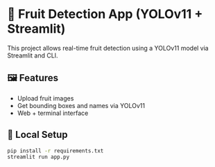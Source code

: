 # 🍇 Fruit Detection App (YOLOv11 + Streamlit)


This project allows real-time fruit detection using a YOLOv11 model via Streamlit and CLI.

## 🖼 Features
- Upload fruit images
- Get bounding boxes and names via YOLOv11
- Web + terminal interface

## 🚀 Local Setup

```bash
pip install -r requirements.txt
streamlit run app.py


